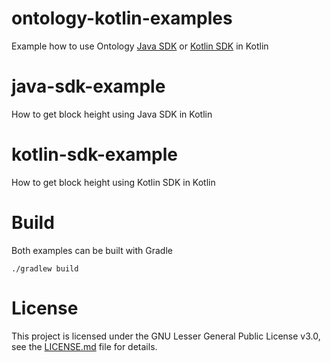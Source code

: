 # ontology-kotlin-examples
Example how to use Ontology [Java SDK](https://github.com/ontio/ontology-java-sdk) or [Kotlin SDK](https://github.com/OntologyCommunityDevelopers/ontology-kotlin-sdk) in Kotlin

# java-sdk-example
How to get block height using Java SDK in Kotlin

# kotlin-sdk-example
How to get block height using Kotlin SDK in Kotlin

# Build
Both examples can be built with Gradle
```shell
./gradlew build
```

# License
This project is licensed under the GNU Lesser General Public License v3.0, see the [LICENSE.md](LICENSE.md) file for details.

